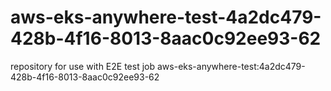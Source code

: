 # aws-eks-anywhere-test-4a2dc479-428b-4f16-8013-8aac0c92ee93-62
repository for use with E2E test job aws-eks-anywhere-test:4a2dc479-428b-4f16-8013-8aac0c92ee93-62
